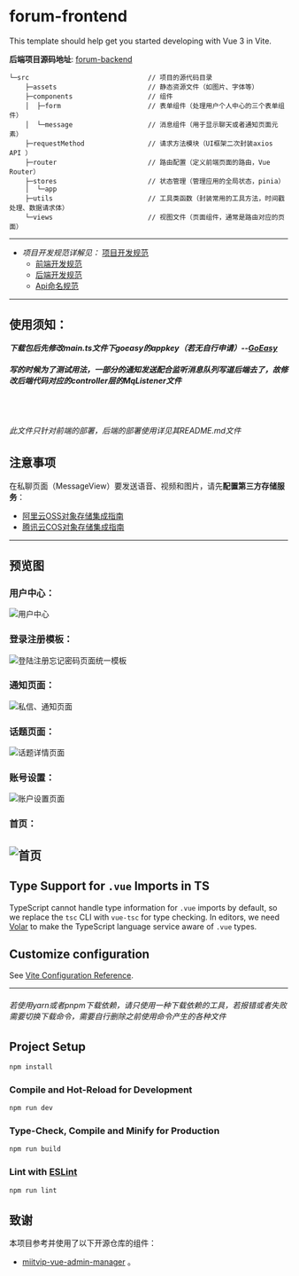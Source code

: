 # forum-frontend

This template should help get you started developing with Vue 3 in Vite.

**后端项目源码地址**: [forum-backend](https://github.com/hufaei/forum-backend)
```
└─src                              // 项目的源代码目录
    ├─assets                       // 静态资源文件（如图片、字体等）
    ├─components                   // 组件
    │  ├─form                      // 表单组件（处理用户个人中心的三个表单组件）
    │  └─message                   // 消息组件（用于显示聊天或者通知页面元素）
    ├─requestMethod                // 请求方法模块（UI框架二次封装axios API ）
    ├─router                       // 路由配置（定义前端页面的路由，Vue Router）
    ├─stores                       // 状态管理（管理应用的全局状态，pinia）
    │  └─app                       
    ├─utils                        // 工具类函数（封装常用的工具方法，时间戳处理、数据请求体）
    └─views                        // 视图文件（页面组件，通常是路由对应的页面）

```
---
* _项目开发规范详解见：_ [项目开发规范](https://github.com/hufaei/forum--template/docx "开发规范")
    * [前端开发规范](docx/前端命名规范.txt)
    * [后端开发规范](docx/后端开发规范.txt)
    * [Api命名规范](docx/api命名规范.txt)


---
## 使用须知：
***下载包后先修改main.ts文件下goeasy的appkey（若无自行申请）--[GoEasy](https://console.goeasy.io/#/application)***<br>
***<h6>写的时候为了测试用法，一部分的通知发送配合监听消息队列写道后端去了，故修改后端代码对应的controller层的MqListener文件</h6>***<br>
***<h6>此文件只针对前端的部署，后端的部署使用详见其README.md文件</h6>***
## 注意事项
在私聊页面（MessageView）要发送语音、视频和图片，请先**配置第三方存储服务**：
* [阿里云OSS对象存储集成指南](https://docs.goeasy.io/2.x/im/message/media/alioss)
* [腾讯云COS对象存储集成指南](https://docs.goeasy.io/2.x/im/message/media/tencentcos)
---
## 预览图
### 用户中心：
![用户中心](docx/Preview/用户中心.png)
### 登录注册模板：
![登陆注册忘记密码页面统一模板](docx/Preview/登陆注册忘记密码页面统一模板.png)
### 通知页面：
![私信、通知页面](docx/Preview/私信、通知页面.png)
### 话题页面：
![话题详情页面](docx/Preview/话题详情页面.png)
### 账号设置：
![账户设置页面](docx/Preview/账户设置页面.png)
### 首页：
![首页](docx/Preview/首页.png)
---

## Type Support for `.vue` Imports in TS

TypeScript cannot handle type information for `.vue` imports by default, so we replace the `tsc` CLI with `vue-tsc` for type checking. In editors, we need [Volar](https://marketplace.visualstudio.com/items?itemName=Vue.volar) to make the TypeScript language service aware of `.vue` types.

## Customize configuration

See [Vite Configuration Reference](https://vitejs.dev/config/).

---
<h6>若使用yarn或者pnpm下载依赖，请只使用一种下载依赖的工具，若报错或者失败需要切换下载命令，需要自行删除之前使用命令产生的各种文件</h6>

## Project Setup

```sh
npm install
```

### Compile and Hot-Reload for Development

```sh
npm run dev
```

### Type-Check, Compile and Minify for Production

```sh
npm run build
```

### Lint with [ESLint](https://eslint.org/)

```sh
npm run lint
```
## 致谢

本项目参考并使用了以下开源仓库的组件：

- [miitvip-vue-admin-manager](https://github.com/lirongtong/miitvip-vue-admin-manager "Vue 3 管理后台模板") 。

